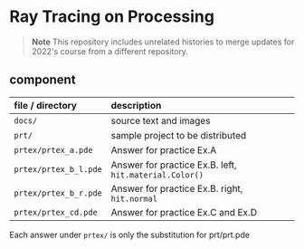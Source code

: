 # Ray Tracing on Processing

> **Note**
> This repository includes unrelated histories to merge updates for 2022's course from a different repository.

## component

| file / directory | description |
|:-|:-|
| `docs/` | source text and images |
| `prt/` | sample project to be distributed |
| `prtex/prtex_a.pde` | Answer for practice Ex.A |
| `prtex/prtex_b_l.pde` | Answer for practice Ex.B. left, `hit.material.Color()` |
| `prtex/prtex_b_r.pde` | Answer for practice Ex.B. right, `hit.normal` |
| `prtex/prtex_cd.pde` | Answer for practice Ex.C and Ex.D |

Each answer under `prtex/` is only the substitution for prt/prt.pde
